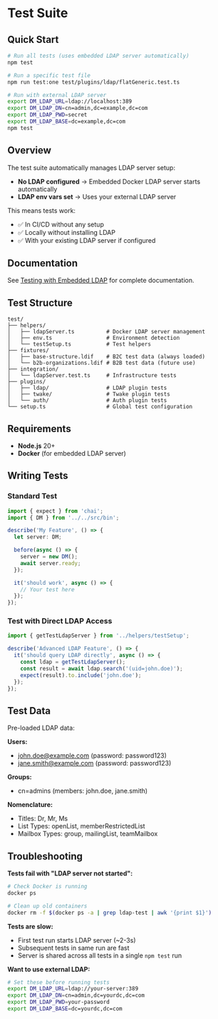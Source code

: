 # Test Suite

## Quick Start

```bash
# Run all tests (uses embedded LDAP server automatically)
npm test

# Run a specific test file
npm run test:one test/plugins/ldap/flatGeneric.test.ts

# Run with external LDAP server
export DM_LDAP_URL=ldap://localhost:389
export DM_LDAP_DN=cn=admin,dc=example,dc=com
export DM_LDAP_PWD=secret
export DM_LDAP_BASE=dc=example,dc=com
npm test
```

## Overview

The test suite automatically manages LDAP server setup:

- **No LDAP configured** → Embedded Docker LDAP server starts automatically
- **LDAP env vars set** → Uses your external LDAP server

This means tests work:
- ✅ In CI/CD without any setup
- ✅ Locally without installing LDAP
- ✅ With your existing LDAP server if configured

## Documentation

See [Testing with Embedded LDAP](../docs/testing-with-embedded-ldap.md) for complete documentation.

## Test Structure

```
test/
├── helpers/
│   ├── ldapServer.ts          # Docker LDAP server management
│   ├── env.ts                 # Environment detection
│   └── testSetup.ts           # Test helpers
├── fixtures/
│   ├── base-structure.ldif    # B2C test data (always loaded)
│   └── b2b-organizations.ldif # B2B test data (future use)
├── integration/
│   └── ldapServer.test.ts     # Infrastructure tests
├── plugins/
│   ├── ldap/                  # LDAP plugin tests
│   ├── twake/                 # Twake plugin tests
│   └── auth/                  # Auth plugin tests
└── setup.ts                   # Global test configuration
```

## Requirements

- **Node.js** 20+
- **Docker** (for embedded LDAP server)

## Writing Tests

### Standard Test

```typescript
import { expect } from 'chai';
import { DM } from '../../src/bin';

describe('My Feature', () => {
  let server: DM;

  before(async () => {
    server = new DM();
    await server.ready;
  });

  it('should work', async () => {
    // Your test here
  });
});
```

### Test with Direct LDAP Access

```typescript
import { getTestLdapServer } from '../helpers/testSetup';

describe('Advanced LDAP Feature', () => {
  it('should query LDAP directly', async () => {
    const ldap = getTestLdapServer();
    const result = await ldap.search('(uid=john.doe)');
    expect(result).to.include('john.doe');
  });
});
```

## Test Data

Pre-loaded LDAP data:

**Users:**
- john.doe@example.com (password: password123)
- jane.smith@example.com (password: password123)

**Groups:**
- cn=admins (members: john.doe, jane.smith)

**Nomenclature:**
- Titles: Dr, Mr, Ms
- List Types: openList, memberRestrictedList
- Mailbox Types: group, mailingList, teamMailbox

## Troubleshooting

**Tests fail with "LDAP server not started":**
```bash
# Check Docker is running
docker ps

# Clean up old containers
docker rm -f $(docker ps -a | grep ldap-test | awk '{print $1}')
```

**Tests are slow:**
- First test run starts LDAP server (~2-3s)
- Subsequent tests in same run are fast
- Server is shared across all tests in a single `npm test` run

**Want to use external LDAP:**
```bash
# Set these before running tests
export DM_LDAP_URL=ldap://your-server:389
export DM_LDAP_DN=cn=admin,dc=yourdc,dc=com
export DM_LDAP_PWD=your-password
export DM_LDAP_BASE=dc=yourdc,dc=com
```
